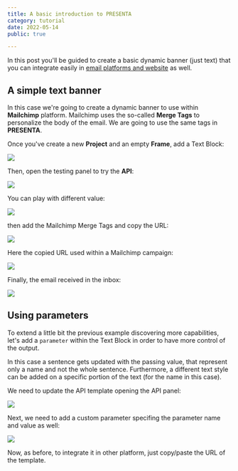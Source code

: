 ```yaml
---
title: A basic introduction to PRESENTA
category: tutorial
date: 2022-05-14
public: true

---
```


In this post you'll be guided to create a basic dynamic banner (just text) that you can integrate easily in [email platforms and website](/blog/why-you-need-presenta) as well.

## A simple text banner

In this case we're going to create a dynamic banner to use within **Mailchimp** platform. Mailchimp uses the so-called **Merge Tags** to personalize the body of the email. We are going to use the same tags in **PRESENTA**.

Once you've create a new **Project** and an empty **Frame**, add a Text Block:

<div class="img">

![](../blog/a-basic-introduction-to-presenta/01.png)

</div>

Then, open the testing panel to try the **API**:

<div class="img">

![](../blog/a-basic-introduction-to-presenta/02.png)

</div>

You can play with different value:

<div class="img">

![](../blog/a-basic-introduction-to-presenta/03.png)

</div>

then add the Mailchimp Merge Tags and copy the URL:

<div class="img">

![](../blog/a-basic-introduction-to-presenta/04.png)

</div>

Here the copied URL used within a Mailchimp campaign:

<div class="img">

![](../blog/a-basic-introduction-to-presenta/05.png)

</div>

Finally, the email received in the inbox:

<div class="img">

![](../blog/a-basic-introduction-to-presenta/06.png)

</div>




## Using parameters

To extend a little bit the previous example discovering more capabilities, let's add a `parameter` within the Text Block in order to have more control of the output.

In this case a sentence gets updated with the passing value, that represent only a name and not the whole sentence. Furthermore, a different text style can be added on a specific portion of the text (for the name in this case).

We need to update the API template opening the API panel:

<div class="img">

![](../blog/a-basic-introduction-to-presenta/07.png)

</div>

Next, we need to add a custom parameter specifing the parameter name and value as well:

<div class="img">

![](../blog/a-basic-introduction-to-presenta/08.png)

</div>

Now, as before, to integrate it in other platform, just copy/paste the URL of the template.